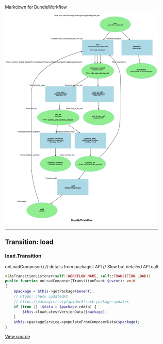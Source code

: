 
Markdown for BundleWorkflow

![BundleWorkflow](assets/BundleWorkflow.svg)



---
## Transition: load

### load.Transition

onLoadComposer()
        // details from packagist API
        // Slow but detailed API call

```php
#[AsTransitionListener(self::WORKFLOW_NAME, self::TRANSITION_LOAD)]
public function onLoadComposer(TransitionEvent $event): void
{
    $package = $this->getPackage($event);
    // @todo: check updatedAt
    // https://packagist.org/apidoc#track-package-updates
    if (true || !$data = $package->data) {
        $this->loadLatestVersionData($package);
    }
    $this->packageService->populateFromComposerData($package);
}
```
[View source](packages/blob/main/src/Workflow/BundleWorkflow.php#L142-L151)


